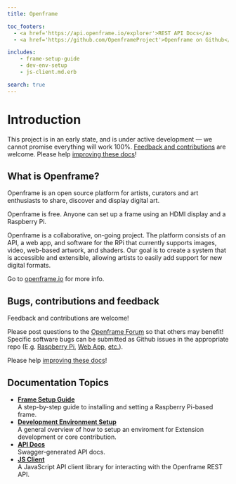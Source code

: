 ```yaml
---
title: Openframe

toc_footers:
  - <a href='https://api.openframe.io/explorer'>REST API Docs</a>
  - <a href='https://github.com/OpenframeProject'>Openframe on Github</a>

includes:
    - frame-setup-guide
    - dev-env-setup
    - js-client.md.erb

search: true
---
```


# Introduction

<aside id="header-notice" class="notice sticky">This project is in an early state, and is under active development — we cannot promise everything will work 100%. <a href="#bugs-contributions-and-feedback">Feedback and contributions</a> are welcome. Please help <a href="https://github.com/OpenframeProject/Openframe-Docs">improving these docs</a>!
</aside>

## What is Openframe?

Openframe is an open source platform for artists, curators and art enthusiasts to share, discover and display digital art.

Openframe is free. Anyone can set up a frame using an HDMI display and a Raspberry Pi.

Openframe is a collaborative, on-going project. The platform consists of an API, a web app, and software for the RPi that currently supports images, video, web-based artwork, and shaders. Our goal is to create a system that is accessible and extensible, allowing artists to easily add support for new digital formats.

Go to [openframe.io](http://www.openframe.io) for more info.

## Bugs, contributions and feedback

Feedback and contributions are welcome!

Please post questions to the <a href='https://openframe.discourse.group/'>Openframe Forum</a> so that others may benefit! Specific software bugs can be submitted as Github issues in the appropriate repo (E.g. <a href="https://github.com/OpenframeProject/Openframe/issues">Raspberry Pi</a>, <a href="https://github.com/OpenframeProject/Openframe-WebApp/issues">Web App</a>, <a href="https://github.com/OpenframeProject/">etc.</a>).

Please help <a href="https://github.com/OpenframeProject/Openframe-Docs">improving these docs</a>!

## Documentation Topics

- **[Frame Setup Guide](#frame-setup-guide)**  
  A step-by-step guide to installing and setting a Raspberry Pi-based frame.
- **[Development Environment Setup](#development-environment)**  
  A general overview of how to setup an enviroment for Extension development or core contribution.
- **[API Docs](https://api.openframe.io/explorer)**  
  Swagger-generated API docs.
- **[JS Client](#javascript-client)**  
  A JavaScript API client library for interacting with the Openframe REST API.